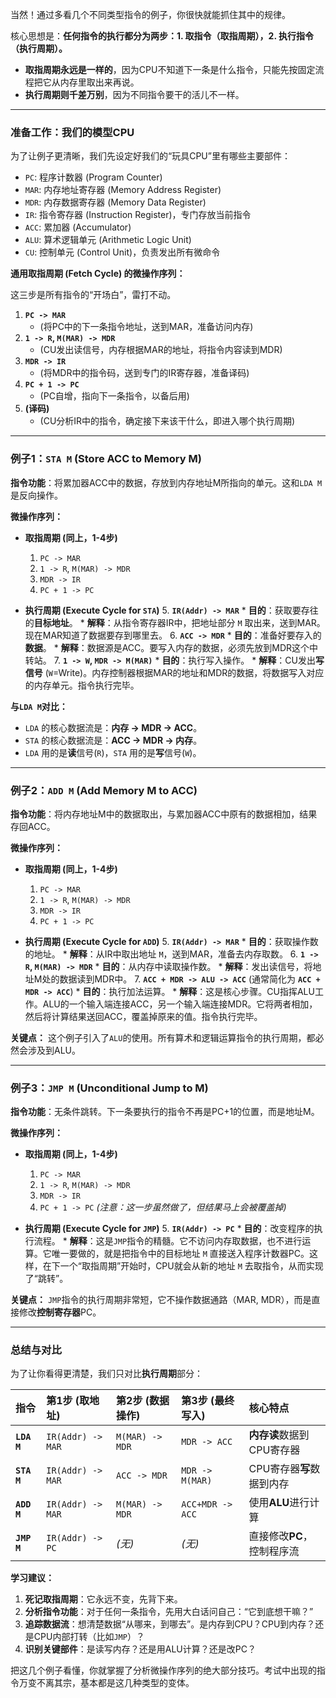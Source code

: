 当然！通过多看几个不同类型指令的例子，你很快就能抓住其中的规律。

核心思想是：**任何指令的执行都分为两步：1. 取指令（取指周期），2. 执行指令（执行周期）。**

*   **取指周期永远是一样的**，因为CPU不知道下一条是什么指令，只能先按固定流程把它从内存里取出来再说。
*   **执行周期则千差万别**，因为不同指令要干的活儿不一样。

---

### **准备工作：我们的模型CPU**

为了让例子更清晰，我们先设定好我们的“玩具CPU”里有哪些主要部件：

*   `PC`: 程序计数器 (Program Counter)
*   `MAR`: 内存地址寄存器 (Memory Address Register)
*   `MDR`: 内存数据寄存器 (Memory Data Register)
*   `IR`: 指令寄存器 (Instruction Register)，专门存放当前指令
*   `ACC`: 累加器 (Accumulator)
*   `ALU`: 算术逻辑单元 (Arithmetic Logic Unit)
*   `CU`: 控制单元 (Control Unit)，负责发出所有微命令

**通用取指周期 (Fetch Cycle) 的微操作序列：**

这三步是所有指令的“开场白”，雷打不动。

1.  **`PC -> MAR`**
    *   (将PC中的下一条指令地址，送到MAR，准备访问内存)
2.  **`1 -> R`, `M(MAR) -> MDR`**
    *   (CU发出读信号，内存根据MAR的地址，将指令内容读到MDR)
3.  **`MDR -> IR`**
    *   (将MDR中的指令码，送到专门的IR寄存器，准备译码)
4.  **`PC + 1 -> PC`**
    *   (PC自增，指向下一条指令，以备后用)
5.  **(译码)**
    *   (CU分析IR中的指令，确定接下来该干什么，即进入哪个执行周期)

---

### **例子1：`STA M` (Store ACC to Memory M)**

**指令功能**：将累加器ACC中的数据，存放到内存地址M所指向的单元。这和`LDA M`是反向操作。

**微操作序列：**

*   **取指周期 (同上，1-4步)**
    1.  `PC -> MAR`
    2.  `1 -> R`, `M(MAR) -> MDR`
    3.  `MDR -> IR`
    4.  `PC + 1 -> PC`

*   **执行周期 (Execute Cycle for `STA`)**
    5.  **`IR(Addr) -> MAR`**
        *   **目的**：获取要存往的**目标地址**。
        *   **解释**：从指令寄存器IR中，把地址部分 `M` 取出来，送到MAR。现在MAR知道了数据要存到哪里去。
    6.  **`ACC -> MDR`**
        *   **目的**：准备好要存入的**数据**。
        *   **解释**：数据源是ACC。要写入内存的数据，必须先放到MDR这个中转站。
    7.  **`1 -> W`, `MDR -> M(MAR)`**
        *   **目的**：执行写入操作。
        *   **解释**：CU发出**写信号** (`W`=Write)。内存控制器根据MAR的地址和MDR的数据，将数据写入对应的内存单元。指令执行完毕。

**与`LDA M`对比：**
*   `LDA` 的核心数据流是：**内存 -> MDR -> ACC**。
*   `STA` 的核心数据流是：**ACC -> MDR -> 内存**。
*   `LDA` 用的是**读**信号(`R`)，`STA` 用的是**写**信号(`W`)。

---

### **例子2：`ADD M` (Add Memory M to ACC)**

**指令功能**：将内存地址M中的数据取出，与累加器ACC中原有的数据相加，结果存回ACC。

**微操作序列：**

*   **取指周期 (同上，1-4步)**
    1.  `PC -> MAR`
    2.  `1 -> R`, `M(MAR) -> MDR`
    3.  `MDR -> IR`
    4.  `PC + 1 -> PC`

*   **执行周期 (Execute Cycle for `ADD`)**
    5.  **`IR(Addr) -> MAR`**
        *   **目的**：获取操作数的地址。
        *   **解释**：从IR中取出地址 `M`，送到MAR，准备去内存取数。
    6.  **`1 -> R`, `M(MAR) -> MDR`**
        *   **目的**：从内存中读取操作数。
        *   **解释**：发出读信号，将地址M处的数据读到MDR中。
    7.  **`ACC + MDR -> ALU -> ACC`** (通常简化为 **`ACC + MDR -> ACC`**)
        *   **目的**：执行加法运算。
        *   **解释**：这是核心步骤。CU指挥ALU工作。ALU的一个输入端连接ACC，另一个输入端连接MDR。它将两者相加，然后将计算结果送回ACC，覆盖掉原来的值。指令执行完毕。

**关键点：** 这个例子引入了`ALU`的使用。所有算术和逻辑运算指令的执行周期，都必然会涉及到ALU。

---

### **例子3：`JMP M` (Unconditional Jump to M)**

**指令功能**：无条件跳转。下一条要执行的指令不再是PC+1的位置，而是地址M。

**微操作序列：**

*   **取指周期 (同上，1-4步)**
    1.  `PC -> MAR`
    2.  `1 -> R`, `M(MAR) -> MDR`
    3.  `MDR -> IR`
    4.  `PC + 1 -> PC`  *(注意：这一步虽然做了，但结果马上会被覆盖掉)*

*   **执行周期 (Execute Cycle for `JMP`)**
    5.  **`IR(Addr) -> PC`**
        *   **目的**：改变程序的执行流程。
        *   **解释**：这是`JMP`指令的精髓。它不访问内存取数据，也不进行运算。它唯一要做的，就是把指令中的目标地址 `M` 直接送入程序计数器PC。这样，在下一个“取指周期”开始时，CPU就会从新的地址 `M` 去取指令，从而实现了“跳转”。

**关键点：** `JMP`指令的执行周期非常短，它不操作数据通路（MAR, MDR），而是直接修改**控制寄存器**PC。

---

### **总结与对比**

为了让你看得更清楚，我们只对比**执行周期**部分：

| 指令 | 第1步 (取地址) | 第2步 (数据操作) | 第3步 (最终写入) | 核心特点 |
| :--- | :--- | :--- | :--- | :--- |
| **`LDA M`** | `IR(Addr) -> MAR` | `M(MAR) -> MDR` | `MDR -> ACC` | **内存读**数据到CPU寄存器 |
| **`STA M`** | `IR(Addr) -> MAR` | `ACC -> MDR` | `MDR -> M(MAR)` | CPU寄存器**写**数据到内存 |
| **`ADD M`** | `IR(Addr) -> MAR` | `M(MAR) -> MDR` | `ACC+MDR -> ACC` | 使用**ALU**进行计算 |
| **`JMP M`** | `IR(Addr) -> PC` | *(无)* | *(无)* | 直接修改**PC**，控制程序流 |

**学习建议：**

1.  **死记取指周期**：它永远不变，先背下来。
2.  **分析指令功能**：对于任何一条指令，先用大白话问自己：“它到底想干嘛？”
3.  **追踪数据流**：想清楚数据“从哪来，到哪去”。是内存到CPU？CPU到内存？还是CPU内部打转（比如`JMP`）？
4.  **识别关键部件**：是读写内存？还是用ALU计算？还是改PC？

把这几个例子看懂，你就掌握了分析微操作序列的绝大部分技巧。考试中出现的指令万变不离其宗，基本都是这几种类型的变体。